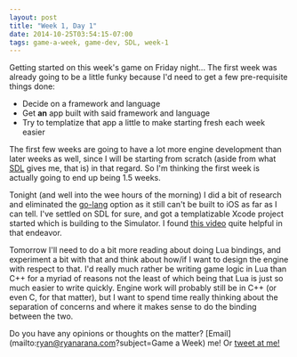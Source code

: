 ```yaml
---
layout: post
title: "Week 1, Day 1"
date: 2014-10-25T03:54:15-07:00
tags: game-a-week, game-dev, SDL, week-1
---
```


Getting started on this week's game on Friday night... The first week was already going to be a little funky
because I'd need to get a few pre-requisite things done:

 * Decide on a framework and language
 * Get __an__ app built with said framework and language
 * Try to templatize that app a little to make starting fresh each week easier

The first few weeks are going to have a lot more engine development than later weeks as well, since I will
be starting from scratch (aside from what [SDL][sdl] gives me, that is) in that regard. So I'm thinking the
first week is actually going to end up being 1.5 weeks.

Tonight (and well into the wee hours of the morning) I did a bit of research and eliminated the [go-lang][go] option
as it still can't be built to iOS as far as I can tell. I've settled on SDL for sure, and got a templatizable
Xcode project started which is building to the Simulator. I found [this video][sdl-ios-video] quite helpful
in that endeavor.

Tomorrow I'll need to do a bit more reading about doing Lua bindings, and experiment a bit with that and think
about how/if I want to design the engine with respect to that. I'd really much rather be writing game logic
in Lua than C++ for a myriad of reasons not the least of which being that Lua is just so much easier to write
quickly. Engine work will probably still be in C++ (or even C, for that matter), but I want to spend time really
thinking about the separation of concerns and where it makes sense to do the binding between the two.

Do you have any opinions or thoughts on the matter? [Email](mailto:ryan@ryanarana.com?subject=Game a Week) me! Or
<a class="twitter-mention-button" href="https://twitter.com/intent/tweet?screen_name=aranasaurus&count=none">
tweet at me!
</a>
<script type="text/javascript">
window.twttr=(function(d,s,id){var t,js,fjs=d.getElementsByTagName(s)[0];if(d.getElementById(id)){return}js=d.createElement(s);js.id=id;js.src="https://platform.twitter.com/widgets.js";fjs.parentNode.insertBefore(js,fjs);return window.twttr||(t={_e:[],ready:function(f){t._e.push(f)}})}(document,"script","twitter-wjs"));
</script>

[sdl]: http://libsdl.org "SDL2"
[go]: http://golang.org "Go"
[sdl-ios-video]: http://www.ciaranmccormack.com/sdl-2-0-on-ios-using-xcode-opengl-es-2-0-and-c-11/ "SDL 2 on iOS - Ciaran McCormack"


